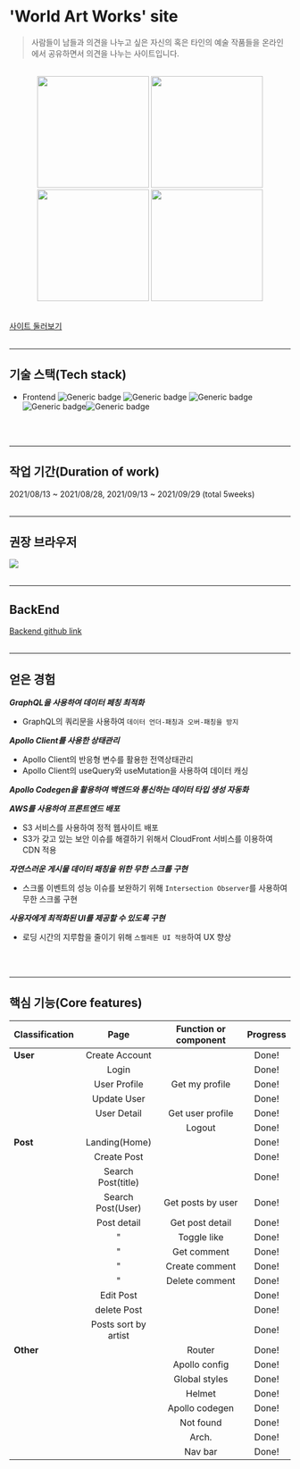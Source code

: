 # 'World Art Works' site
>사람들이 남들과 의견을 나누고 싶은 자신의 혹은 타인의 예술 작품들을 온라인에서 공유하면서 의견을 나누는 사이트입니다.

<br>

<div display="flex" align="center">
<img height="200" src="https://user-images.githubusercontent.com/59543469/135801893-91c283dc-4a2f-4baf-a417-0f09afcc6976.jpg"/>
<img height="200" src="https://user-images.githubusercontent.com/59543469/135801955-5fbaf89d-8b9c-4106-a397-8c0ab4d4133b.jpg"/>
<img height="200" src="https://user-images.githubusercontent.com/59543469/135801971-a4b21a2d-b514-479f-b2b3-db85c1a44e40.jpg"/>
<img height="200" src="https://user-images.githubusercontent.com/59543469/135802077-3bf84d6f-d188-4b12-a0c0-7d0b20c43d9c.jpg"/>
</div>

<br>

[사이트 둘러보기](https://d5y44iq9qapex.cloudfront.net/)
<br>
<br>

---
## 기술 스택(Tech stack)

- Frontend
  ![Generic badge](https://img.shields.io/badge/React-17.0.2-61DAFB.svg) ![Generic badge](https://img.shields.io/badge/typescript-4.3.5-3178C6.svg) ![Generic badge](https://img.shields.io/badge/apollo-3.4.7-311C87.svg) ![Generic badge](https://img.shields.io/badge/graphql-15.5.1-E434AA.svg)![Generic badge](https://img.shields.io/badge/Styled_Components-5.3.0-CC6699.svg)
<br>
<br>

---
## 작업 기간(Duration of work)
2021/08/13 ~ 2021/08/28, 2021/09/13 ~ 2021/09/29 (total 5weeks)
<br>
<br>

---
## 권장 브라우저

<img src="https://img.shields.io/badge/GoogleChrome-4285F4?style=flat-square&logo=GoogleChrome&logoColor=white"/>

<br>
<br>

---

## BackEnd
[Backend github link](https://github.com/Jetty2020/WAW-backend)
<br>
<br>

---

## 얻은 경험

***GraphQL을 사용하여 데이터 페칭 최적화***

- GraphQL의 쿼리문을 사용하여 `데이터 언더-패칭과 오버-패칭을 방지`

***Apollo Client를 사용한 상태관리***

- Apollo Client의 반응형 변수를 활용한 전역상태관리
- Apollo Client의 useQuery와 useMutation을 사용하여 데이터 캐싱
    
    

***Apollo Codegen을 활용하여 백엔드와 통신하는 데이터 타입 생성 자동화***

***AWS를 사용하여 프론트엔드 배포***

- S3 서비스를 사용하여 정적 웹사이트 배포
- S3가 갖고 있는 보안 이슈를 해결하기 위해서 CloudFront 서비스를 이용하여 CDN 적용
    
    

***자연스러운 게시물 데이터 패칭을 위한 무한 스크롤 구현***

- 스크롤 이벤트의 성능 이슈를 보완하기 위해 `Intersection Observer`를 사용하여 무한 스크롤 구현
    
    

***사용자에게 최적화된 UI를 제공할 수 있도록 구현***

- 로딩 시간의 지루함을 줄이기 위해 `스켈레톤 UI 적용`하여 UX 향상
<br>
<br>

---

## 핵심 기능(Core features)

| Classification |         Page         | Function or component | Progress |
| :------------- | :------------------: | :-------------------: | :------: |
| **User**       |    Create Account    |                       |  Done!   |
|                |        Login         |                       |  Done!   |
|                |     User Profile     |    Get my profile     |  Done!   |
|                |     Update User      |                       |  Done!   |
|                |     User Detail      |   Get user profile    |  Done!   |
|                |                      |        Logout         |  Done!   |
| **Post**       |    Landing(Home)     |                       |  Done!   |
|                |     Create Post      |                       |  Done!   |
|                |  Search Post(title)  |                       |  Done!   |
|                |  Search Post(User)   |   Get posts by user   |  Done!   |
|                |     Post detail      |    Get post detail    |  Done!   |
|                |          "           |      Toggle like      |  Done!   |
|                |          "           |      Get comment      |  Done!   |
|                |          "           |    Create comment     |  Done!   |
|                |          "           |    Delete comment     |  Done!   |
|                |      Edit Post       |                       |  Done!   |
|                |     delete Post      |                       |  Done!   |
|                | Posts sort by artist |                       |  Done!   |
| **Other**      |                      |        Router         |  Done!   |
|                |                      |     Apollo config     |  Done!   |
|                |                      |     Global styles     |  Done!   |
|                |                      |        Helmet         |  Done!   |
|                |                      |    Apollo codegen     |  Done!   |
|                |                      |       Not found       |  Done!   |
|                |                      |         Arch.         |  Done!   |
|                |                      |        Nav bar        |  Done!   |
